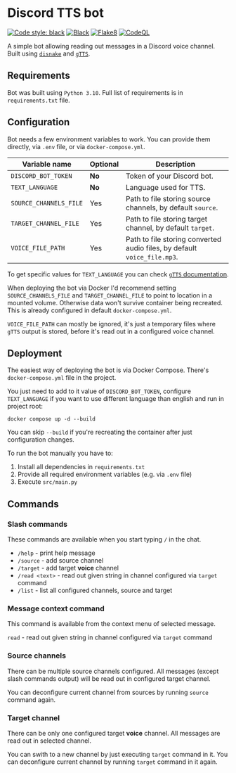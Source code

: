 # Discord TTS bot

[![Code style: black](https://img.shields.io/badge/code%20style-black-000000.svg)](https://github.com/psf/black)
[![Black](https://github.com/Electronic-Mango/discord-tts-bot/actions/workflows/black.yml/badge.svg)](https://github.com/Electronic-Mango/discord-tts-bot/actions/workflows/black.yml)
[![Flake8](https://github.com/Electronic-Mango/discord-tts-bot/actions/workflows/flake8.yml/badge.svg)](https://github.com/Electronic-Mango/discord-tts-bot/actions/workflows/flake8.yml)
[![CodeQL](https://github.com/Electronic-Mango/discord-tts-bot/actions/workflows/codeql-analysis.yml/badge.svg)](https://github.com/Electronic-Mango/discord-tts-bot/actions/workflows/codeql-analysis.yml)

A simple bot allowing reading out messages in a Discord voice channel.
Built using [`disnake`](https://docs.disnake.dev/en/stable/) and [`gTTS`](https://gtts.readthedocs.io/en/latest/).



## Requirements

Bot was built using `Python 3.10`. Full list of requirements is in `requirements.txt` file.



## Configuration

Bot needs a few environment variables to work.
You can provide them directly, via `.env` file, or via `docker-compose.yml`.

|Variable name|Optional|Description|
|-------------|--------|-----------|
|`DISCORD_BOT_TOKEN`|**No**|Token of your Discord bot.|
|`TEXT_LANGUAGE`|**No**|Language used for TTS.|
|`SOURCE_CHANNELS_FILE`|Yes|Path to file storing source channels, by default `source`.|
|`TARGET_CHANNEL_FILE`|Yes|Path to file storing target channel, by default `target`.|
|`VOICE_FILE_PATH`|Yes|Path to file storing converted audio files, by default `voice_file.mp3`.|

To get specific values for `TEXT_LANGUAGE` you can check [`gTTS` documentation](https://gtts.readthedocs.io/en/latest/module.html#languages-gtts-lang).

When deploying the bot via Docker I'd recommend setting `SOURCE_CHANNELS_FILE` and `TARGET_CHANNEL_FILE` to point to location in a mounted volume.
Otherwise data won't survive container being recreated.
This is already configured in default `docker-compose.yml`.

`VOICE_FILE_PATH` can mostly be ignored, it's just a temporary files where `gTTS` output is stored, before it's read out in a configured voice channel.



## Deployment

The easiest way of deploying the bot is via Docker Compose.
There's `docker-compose.yml` file in the project.

You just need to add to it value of `DISCORD_BOT_TOKEN`, configure `TEXT_LANGUAGE` if you want to use different language than english and run in project root:

```console
docker compose up -d --build
```

You can skip `--build` if you're recreating the container after just configuration changes.

To run the bot manually you have to:
 1. Install all dependencies in `requirements.txt`
 1. Provide all required environment variables (e.g. via `.env` file)
 1. Execute `src/main.py`



## Commands

### Slash commands

These commands are available when you start typing `/` in the chat.

 * `/help` - print help message
 * `/source` - add source channel
 * `/target` - add target **voice** channel
 * `/read <text>` - read out given string in channel configured via `target` command
 * `/list` - list all configured channels, source and target


### Message context command

This command is available from the context menu of selected message.

`read` - read out given string in channel configured via `target` command


### Source channels

There can be multiple source channels configured.
All messages (except slash commands output) will be read out in configured target channel.

You can deconfigure current channel from sources by running `source` command again.


### Target channel

There can be only one configured target **voice** channel.
All messages are read out in selected channel.

You can swith to a new channel by just executing `target` command in it.
You can deconfigure current channel by running `target` command in it again.

